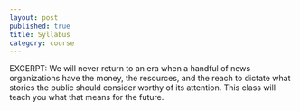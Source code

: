 ```yaml
---
layout: post
published: true
title: Syllabus
category: course
---
```


EXCERPT: We will never return to an era when a handful of news organizations have the money, the resources, and the reach to dictate what stories the public should consider worthy of its attention. This class will teach you what that means for the future.